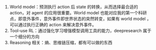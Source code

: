 # 

1. World model：预测执行 action 后 state 的转换，从而选择最合适的 action，对 agent 的应用很重要。World  model 也能对应我的第一个科研点，即意外事件，意外事件即世界状态的突然转变，如果有 world model ，可以通过执行正确的 action 来解决意外事件。
2. Tool-use RL：通过强化学习增强模型调用工具的能力，deepresearch 属于一个细分的方向
3. Reasoning 相关：熵、思维链压缩，都有可以做的东西
